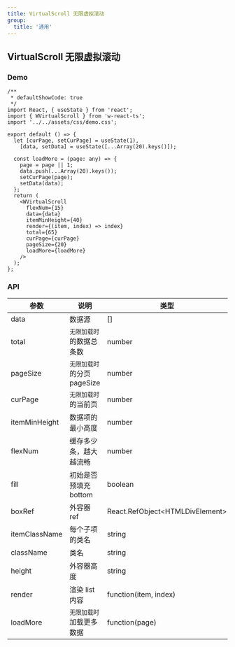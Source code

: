 ```yaml
---
title: VirtualScroll 无限虚拟滚动
group:
  title: '通用'
---
```


## VirtualScroll 无限虚拟滚动

### Demo

```tsx
/**
 * defaultShowCode: true
 */
import React, { useState } from 'react';
import { WVirtualScroll } from 'w-react-ts';
import '../../assets/css/demo.css';

export default () => {
  let [curPage, setCurPage] = useState(1),
    [data, setData] = useState([...Array(20).keys()]);

  const loadMore = (page: any) => {
    page = page || 1;
    data.push(...Array(20).keys());
    setCurPage(page);
    setData(data);
  };
  return (
    <WVirtualScroll
      flexNum={15}
      data={data}
      itemMinHeight={40}
      render={(item, index) => index}
      total={65}
      curPage={curPage}
      pageSize={20}
      loadMore={loadMore}
    />
  );
};
```

### API

| 参数          | 说明                        | 类型                              | 默认值      |
| ------------- | --------------------------- | --------------------------------- | ----------- |
| data          | 数据源                      | []                                | []          |
| total         | `无限加载时`的数据总条数    | number                            | 0           |
| pageSize      | `无限加载时`的分页 pageSize | number                            | 20          |
| curPage       | `无限加载时`的当前页        | number                            | 1           |
| itemMinHeight | 数据项的最小高度            | number                            | 20          |
| flexNum       | 缓存多少条，越大越流畅      | number                            | 0           |
| fill          | 初始是否预填充 bottom       | boolean                           | false       |
| boxRef        | 外容器 ref                  | React.RefObject\<HTMLDivElement\> | createRef() |
| itemClassName | 每个子项的类名              | string                            | -           |
| className     | 类名                        | string                            | -           |
| height        | 外容器高度                  | string                            | 100%        |
| render        | 渲染 list 内容              | function(item, index)             | -           |
| loadMore      | `无限加载时`加载更多数据    | function(page)                    | -           |

